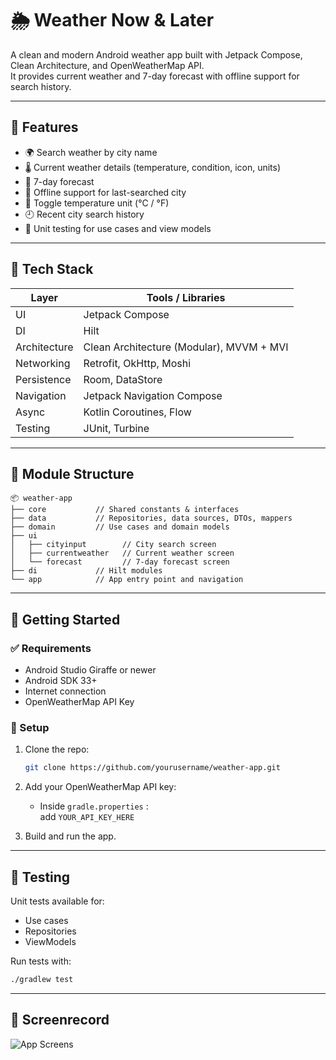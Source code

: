 # 🌦️ Weather Now & Later

A clean and modern Android weather app built with Jetpack Compose, Clean Architecture, and OpenWeatherMap API.  
It provides current weather and 7-day forecast with offline support for search history.

---

## 📱 Features

- 🌍 Search weather by city name
- 🌡️ Current weather details (temperature, condition, icon, units)
- 📆 7-day forecast
- 📶 Offline support for last-searched city
- 🔁 Toggle temperature unit (°C / °F)
- 🕘 Recent city search history
- 🧪 Unit testing for use cases and view models

---

## 🧱 Tech Stack

| Layer       | Tools / Libraries                                        |
|-------------|----------------------------------------------------------|
| UI          | Jetpack Compose                                          |
| DI          | Hilt                                                     |
| Architecture| Clean Architecture (Modular), MVVM + MVI                 |
| Networking  | Retrofit, OkHttp, Moshi                                  |
| Persistence | Room, DataStore                                          |
| Navigation  | Jetpack Navigation Compose                               |
| Async       | Kotlin Coroutines, Flow                                  |
| Testing     | JUnit, Turbine                                           |

---

## 🧭 Module Structure

```text
📦 weather-app
├── core           // Shared constants & interfaces
├── data           // Repositories, data sources, DTOs, mappers
├── domain         // Use cases and domain models
├── ui
│   ├── cityinput        // City search screen
│   ├── currentweather   // Current weather screen
│   └── forecast         // 7-day forecast screen
├── di             // Hilt modules
└── app            // App entry point and navigation
```

---

## 🚀 Getting Started

### ✅ Requirements
- Android Studio Giraffe or newer
- Android SDK 33+
- Internet connection
- OpenWeatherMap API Key

### 🔧 Setup

1. Clone the repo:
   ```bash
   git clone https://github.com/yourusername/weather-app.git
   ```

2. Add your OpenWeatherMap API key:
    - Inside `gradle.properties` :  
      add `YOUR_API_KEY_HERE`

3. Build and run the app.

---

## 🧪 Testing

Unit tests available for:
- Use cases
- Repositories
- ViewModels

Run tests with:
```bash
./gradlew test
```

---

## 📸 Screenrecord
![App Screens](screenshots/screenrecord.gif)
